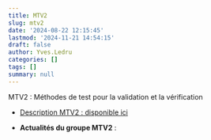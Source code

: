 ```yaml
---
title: MTV2
slug: mtv2
date: '2024-08-22 12:15:45'
lastmod: '2024-11-21 14:54:15'
draft: false
author: Yves.Ledru
categories: []
tags: []
summary: null
---
```


MTV2 : Méthodes de test pour la validation et la vérification

  * [Description MTV2 : disponible ici](https://gdr-gpl.cnrs.fr/?page_id=115)



  * **Actualités du groupe MTV2** :


